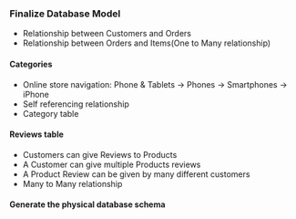 ### Finalize Database Model
- Relationship between Customers and Orders
- Relationship between Orders and Items(One to Many relationship)

#### Categories
- Online store navigation: Phone & Tablets -> Phones -> Smartphones -> iPhone
- Self referencing relationship
- Category table

#### Reviews table
- Customers can give Reviews to Products
- A Customer can give multiple Products reviews
- A Product Review can be given by many different customers
- Many to Many relationship

#### Generate the physical database schema
